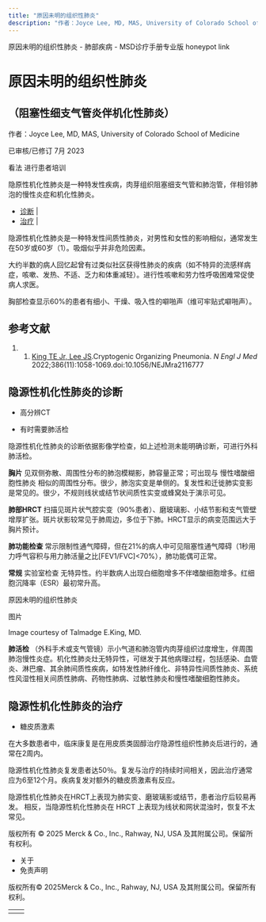 ```yaml
---
title: "原因未明的组织性肺炎"
description: "作者：Joyce Lee, MD, MAS, University of Colorado School of Medicine"
---
```


﻿原因未明的组织性肺炎 \- 肺部疾病 \- MSD诊疗手册专业版 honeypot link

# 原因未明的组织性肺炎

## （阻塞性细支气管炎伴机化性肺炎）

作者：Joyce Lee, MD, MAS, University of Colorado School of Medicine

已审核/已修订 7月 2023

看法 进行患者培训

隐原性机化性肺炎是一种特发性疾病，肉芽组织阻塞细支气管和肺泡管，伴相邻肺泡的慢性炎症和机化性肺炎。

- [诊断](#诊断_v8496572_zh) \|
- [治疗](#治疗_v8496585_zh) \|

隐源性机化性肺炎是一种特发性间质性肺炎，对男性和女性的影响相似，通常发生在50岁或60岁（1）。吸烟似乎并非危险因素。

大约半数的病人回忆起曾有过类似社区获得性肺炎的疾病（如不特异的流感样病症，咳嗽、发热、不适、乏力和体重减轻）。进行性咳嗽和劳力性呼吸困难常促使病人求医。

胸部检查显示60%的患者有细小、干燥、吸入性的噼啪声（维可牢贴式噼啪声）。

## 参考文献

1. 1. [King TE Jr, Lee JS](https://pubmed.ncbi.nlm.nih.gov/35294814/).Cryptogenic Organizing Pneumonia. _N Engl J Med_ 2022;386(11):1058-1069.doi:10.1056/NEJMra2116777


## 隐源性机化性肺炎的诊断

- 高分辨CT

- 有时需要肺活检


隐源性机化性肺炎的诊断依据影像学检查，如上述检测未能明确诊断，可进行外科肺活检。

**胸片** 见双侧弥散、周围性分布的肺泡模糊影，肺容量正常；可出现与 慢性嗜酸细胞性肺炎 相似的周围性分布。很少，肺泡实变是单侧的。复发性和迁徙肺实变影是常见的。很少，不规则线状或结节状间质性实变或蜂窝处于演示可见。

**肺部HRCT** 扫描见斑片状气腔实变（90%患者）、磨玻璃影、小结节影和支气管壁增厚扩张。斑片状影较常见于肺周边，多位于下肺。HRCT显示的病变范围远大于胸片预计。

**肺功能检查** 常示限制性通气障碍，但在21%的病人中可见阻塞性通气障碍（1秒用力呼气容积与用力肺活量之比\[FEV1/FVC\]<70%），肺功能偶可正常。

**常规** 实验室检查 无特异性。约半数病人出现白细胞增多不伴嗜酸细胞增多。红细胞沉降率（ESR）最初常升高。

原因未明的组织性肺炎



图片

Image courtesy of Talmadge E.King, MD.

**肺活检** （外科手术或支气管镜）示小气道和肺泡管内肉芽组织过度增生，伴周围肺泡慢性炎症。机化性肺炎灶无特异性，可继发于其他病理过程，包括感染、血管炎、淋巴瘤、其余肺间质性疾病，如特发性肺纤维化、非特异性间质性肺炎、系统性风湿性相关间质性肺病、药物性肺病、过敏性肺炎和慢性嗜酸细胞性肺炎。

## 隐源性机化性肺炎的治疗

- 糖皮质激素


在大多数患者中，临床康复是在用皮质类固醇治疗隐源性组织性肺炎后进行的，通常在2周内。

隐源性机化性肺炎复发患者达50％。复发与治疗的持续时间相关，因此治疗通常应为6至12个月。疾病复发对额外的糖皮质激素有反应。

隐源性机化性肺炎在HRCT上表现为肺实变、磨玻璃影或结节，患者治疗后较易再发。 相反，当隐源性机化性肺炎在 HRCT 上表现为线状和网状混浊时，恢复不太常见。



版权所有 © 2025
Merck & Co., Inc., Rahway, NJ, USA 及其附属公司。保留所有权利。

- 关于
- 免责声明

版权所有© 2025Merck & Co., Inc., Rahway, NJ, USA 及其附属公司。保留所有权利。

|     |     |
| --- | --- |
|  |  |